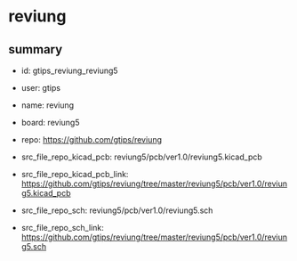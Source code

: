 # reviung
 
## summary 
* id: gtips_reviung_reviung5
* user: gtips
* name: reviung
* board: reviung5
* repo: https://github.com/gtips/reviung
* src_file_repo_kicad_pcb: reviung5/pcb/ver1.0/reviung5.kicad_pcb
* src_file_repo_kicad_pcb_link: https://github.com/gtips/reviung/tree/master/reviung5/pcb/ver1.0/reviung5.kicad_pcb


* src_file_repo_sch: reviung5/pcb/ver1.0/reviung5.sch
* src_file_repo_sch_link: https://github.com/gtips/reviung/tree/master/reviung5/pcb/ver1.0/reviung5.sch




